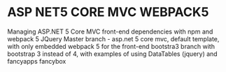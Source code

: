 # ASP NET5 CORE MVC WEBPACK5
Managing ASP.NET 5 Core MVC front-end dependencies with npm and webpack 5
JQuery
Master branch - asp.net 5 core mvc, default template, with only embedded webpack 5 for the front-end
bootstra3 branch with bootstrap 3 instead of 4, with examples of using DataTables (jquery) and fancyapps fancybox
